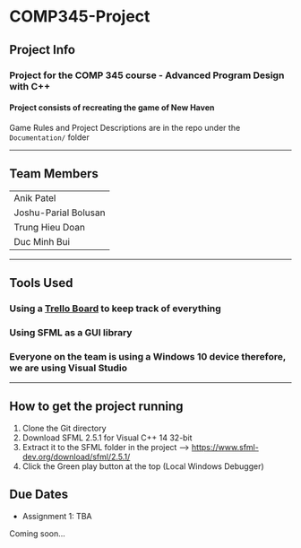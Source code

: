 # COMP345-Project

## Project Info

### Project for the COMP 345 course - Advanced Program Design with C++

#### Project consists of recreating the game of New Haven

Game Rules and Project Descriptions are in the repo under the `Documentation/` folder

---

## Team Members

|                      |
| -------------------- |
| Anik Patel           |
| Joshu-Parial Bolusan |
| Trung Hieu Doan      |
| Duc Minh Bui         |

---

## Tools Used

### Using a [Trello Board](https://trello.com/b/GOEwCy3g/game-project-comp-345 "Board") to keep track of everything

### Using SFML as a GUI library

### Everyone on the team is using a Windows 10 device therefore, we are using Visual Studio

---

## How to get the project running

1. Clone the Git directory
2. Download SFML 2.5.1 for Visual C++ 14 32-bit
3. Extract it to the SFML folder in the project --> https://www.sfml-dev.org/download/sfml/2.5.1/
4. Click the Green play button at the top (Local Windows Debugger)


## Due Dates

* Assignment 1: TBA

Coming soon...